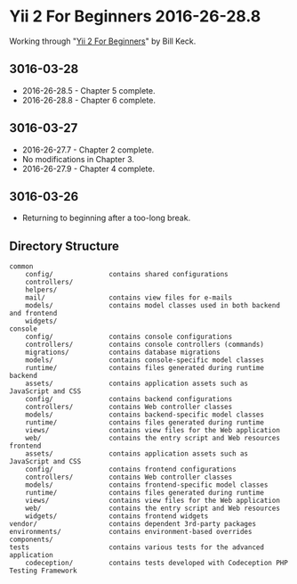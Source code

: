 Yii 2 For Beginners 2016-26-28.8
================================

Working through "[Yii 2 For Beginners](https://leanpub.com/yii2forbeginners)" by Bill Keck.

3016-03-28
----------

* 2016-26-28.5 - Chapter 5 complete.
* 2016-26-28.8 - Chapter 6 complete.

3016-03-27
----------

* 2016-26-27.7 - Chapter 2 complete.
* No modifications in Chapter 3.
* 2016-26-27.9 - Chapter 4 complete.

3016-03-26
----------

* Returning to beginning after a too-long break.

Directory Structure
-------------------

```
common
    config/              contains shared configurations
    controllers/
    helpers/
    mail/                contains view files for e-mails
    models/              contains model classes used in both backend and frontend
    widgets/
console
    config/              contains console configurations
    controllers/         contains console controllers (commands)
    migrations/          contains database migrations
    models/              contains console-specific model classes
    runtime/             contains files generated during runtime
backend
    assets/              contains application assets such as JavaScript and CSS
    config/              contains backend configurations
    controllers/         contains Web controller classes
    models/              contains backend-specific model classes
    runtime/             contains files generated during runtime
    views/               contains view files for the Web application
    web/                 contains the entry script and Web resources
frontend
    assets/              contains application assets such as JavaScript and CSS
    config/              contains frontend configurations
    controllers/         contains Web controller classes
    models/              contains frontend-specific model classes
    runtime/             contains files generated during runtime
    views/               contains view files for the Web application
    web/                 contains the entry script and Web resources
    widgets/             contains frontend widgets
vendor/                  contains dependent 3rd-party packages
environments/            contains environment-based overrides
components/
tests                    contains various tests for the advanced application
    codeception/         contains tests developed with Codeception PHP Testing Framework
```
